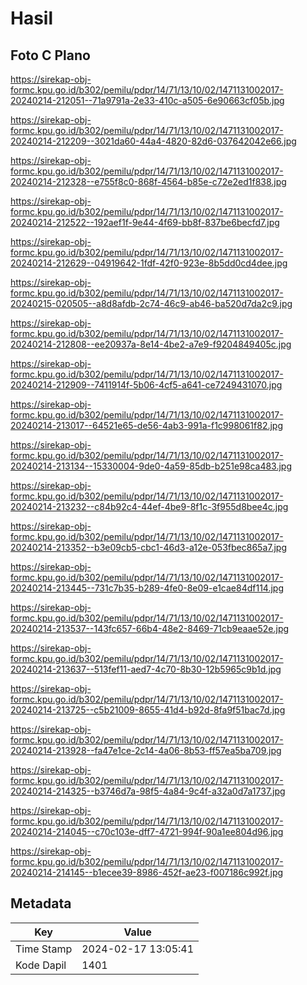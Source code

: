 # Hasil

## Foto C Plano

https://sirekap-obj-formc.kpu.go.id/b302/pemilu/pdpr/14/71/13/10/02/1471131002017-20240214-212051--71a9791a-2e33-410c-a505-6e90663cf05b.jpg

https://sirekap-obj-formc.kpu.go.id/b302/pemilu/pdpr/14/71/13/10/02/1471131002017-20240214-212209--3021da60-44a4-4820-82d6-037642042e66.jpg

https://sirekap-obj-formc.kpu.go.id/b302/pemilu/pdpr/14/71/13/10/02/1471131002017-20240214-212328--e755f8c0-868f-4564-b85e-c72e2ed1f838.jpg

https://sirekap-obj-formc.kpu.go.id/b302/pemilu/pdpr/14/71/13/10/02/1471131002017-20240214-212522--192aef1f-9e44-4f69-bb8f-837be6becfd7.jpg

https://sirekap-obj-formc.kpu.go.id/b302/pemilu/pdpr/14/71/13/10/02/1471131002017-20240214-212629--04919642-1fdf-42f0-923e-8b5dd0cd4dee.jpg

https://sirekap-obj-formc.kpu.go.id/b302/pemilu/pdpr/14/71/13/10/02/1471131002017-20240215-020505--a8d8afdb-2c74-46c9-ab46-ba520d7da2c9.jpg

https://sirekap-obj-formc.kpu.go.id/b302/pemilu/pdpr/14/71/13/10/02/1471131002017-20240214-212808--ee20937a-8e14-4be2-a7e9-f9204849405c.jpg

https://sirekap-obj-formc.kpu.go.id/b302/pemilu/pdpr/14/71/13/10/02/1471131002017-20240214-212909--7411914f-5b06-4cf5-a641-ce7249431070.jpg

https://sirekap-obj-formc.kpu.go.id/b302/pemilu/pdpr/14/71/13/10/02/1471131002017-20240214-213017--64521e65-de56-4ab3-991a-f1c998061f82.jpg

https://sirekap-obj-formc.kpu.go.id/b302/pemilu/pdpr/14/71/13/10/02/1471131002017-20240214-213134--15330004-9de0-4a59-85db-b251e98ca483.jpg

https://sirekap-obj-formc.kpu.go.id/b302/pemilu/pdpr/14/71/13/10/02/1471131002017-20240214-213232--c84b92c4-44ef-4be9-8f1c-3f955d8bee4c.jpg

https://sirekap-obj-formc.kpu.go.id/b302/pemilu/pdpr/14/71/13/10/02/1471131002017-20240214-213352--b3e09cb5-cbc1-46d3-a12e-053fbec865a7.jpg

https://sirekap-obj-formc.kpu.go.id/b302/pemilu/pdpr/14/71/13/10/02/1471131002017-20240214-213445--731c7b35-b289-4fe0-8e09-e1cae84df114.jpg

https://sirekap-obj-formc.kpu.go.id/b302/pemilu/pdpr/14/71/13/10/02/1471131002017-20240214-213537--143fc657-66b4-48e2-8469-71cb9eaae52e.jpg

https://sirekap-obj-formc.kpu.go.id/b302/pemilu/pdpr/14/71/13/10/02/1471131002017-20240214-213637--513fef11-aed7-4c70-8b30-12b5965c9b1d.jpg

https://sirekap-obj-formc.kpu.go.id/b302/pemilu/pdpr/14/71/13/10/02/1471131002017-20240214-213725--c5b21009-8655-41d4-b92d-8fa9f51bac7d.jpg

https://sirekap-obj-formc.kpu.go.id/b302/pemilu/pdpr/14/71/13/10/02/1471131002017-20240214-213928--fa47e1ce-2c14-4a06-8b53-ff57ea5ba709.jpg

https://sirekap-obj-formc.kpu.go.id/b302/pemilu/pdpr/14/71/13/10/02/1471131002017-20240214-214325--b3746d7a-98f5-4a84-9c4f-a32a0d7a1737.jpg

https://sirekap-obj-formc.kpu.go.id/b302/pemilu/pdpr/14/71/13/10/02/1471131002017-20240214-214045--c70c103e-dff7-4721-994f-90a1ee804d96.jpg

https://sirekap-obj-formc.kpu.go.id/b302/pemilu/pdpr/14/71/13/10/02/1471131002017-20240214-214145--b1ecee39-8986-452f-ae23-f007186c992f.jpg


## Metadata

| Key        | Value               |
| ---------- | ------------------- |
| Time Stamp | 2024-02-17 13:05:41 |
| Kode Dapil | 1401                |



